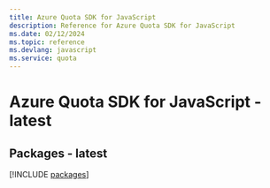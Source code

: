```yaml
---
title: Azure Quota SDK for JavaScript
description: Reference for Azure Quota SDK for JavaScript
ms.date: 02/12/2024
ms.topic: reference
ms.devlang: javascript
ms.service: quota
---
```

# Azure Quota SDK for JavaScript - latest
## Packages - latest
[!INCLUDE [packages](quota-index.md)]
